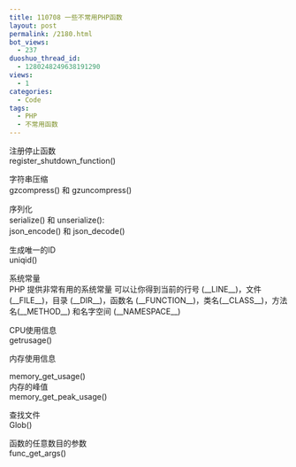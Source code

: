 ```yaml
---
title: 110708 一些不常用PHP函数
layout: post
permalink: /2180.html
bot_views:
  - 237
duoshuo_thread_id:
  - 1280248249638191290
views:
  - 1
categories:
  - Code
tags:
  - PHP
  - 不常用函数
---
```

注册停止函数  
register\_shutdown\_function()

字符串压缩  
gzcompress() 和 gzuncompress()

序列化  
serialize() 和 unserialize():  
json\_encode() 和 json\_decode()

生成唯一的ID  
uniqid() 

系统常量  
PHP 提供非常有用的系统常量 可以让你得到当前的行号 (\_\_LINE\_\_)，文件 (\_\_FILE\_\_)，目录 (\_\_DIR\_\_)，函数名 (\_\_FUNCTION\_\_)，类名(\_\_CLASS\_\_)，方法名(\_\_METHOD\_\_) 和名字空间 (\_\_NAMESPACE\_\_)

CPU使用信息  
getrusage() 

内存使用信息

memory\_get\_usage()  
内存的峰值  
memory\_get\_peak_usage()

查找文件  
Glob() 

函数的任意数目的参数  
func\_get\_args()